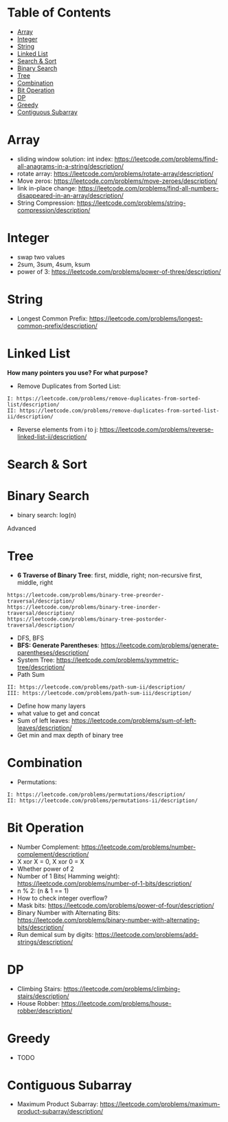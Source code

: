 Table of Contents
=================

   * [Array](#array)
   * [Integer](#integer)
   * [String](#string)
   * [Linked List](#linked-list)
   * [Search &amp; Sort](#search--sort)
   * [Binary Search](#binary-search)
   * [Tree](#tree)
   * [Combination](#combination)
   * [Bit Operation](#bit-operation)
   * [DP](#dp)
   * [Greedy](#greedy)
   * [Contiguous Subarray](#contiguous-subarray)

# Array
- sliding window solution: int index: https://leetcode.com/problems/find-all-anagrams-in-a-string/description/
- rotate array: https://leetcode.com/problems/rotate-array/description/
- Move zeros: https://leetcode.com/problems/move-zeroes/description/
- link in-place change: https://leetcode.com/problems/find-all-numbers-disappeared-in-an-array/description/
- String Compression: https://leetcode.com/problems/string-compression/description/

# Integer
- swap two values
- 2sum, 3sum, 4sum, ksum
- power of 3: https://leetcode.com/problems/power-of-three/description/

# String
- Longest Common Prefix: https://leetcode.com/problems/longest-common-prefix/description/

# Linked List
**How many pointers you use? For what purpose?**
- Remove Duplicates from Sorted List:

```
I: https://leetcode.com/problems/remove-duplicates-from-sorted-list/description/
II: https://leetcode.com/problems/remove-duplicates-from-sorted-list-ii/description/
```

- Reverse elements from i to j: https://leetcode.com/problems/reverse-linked-list-ii/description/

# Search & Sort

# Binary Search
- binary search: log(n)

 Advanced
# Tree

- **6 Traverse of Binary Tree**: first, middle, right; non-recursive first, middle, right

```
https://leetcode.com/problems/binary-tree-preorder-traversal/description/
https://leetcode.com/problems/binary-tree-inorder-traversal/description/
https://leetcode.com/problems/binary-tree-postorder-traversal/description/
```
- DFS, BFS
- **BFS: Generate Parentheses**: https://leetcode.com/problems/generate-parentheses/description/
- System Tree: https://leetcode.com/problems/symmetric-tree/description/
- Path Sum
```
II: https://leetcode.com/problems/path-sum-ii/description/
III: https://leetcode.com/problems/path-sum-iii/description/
```

- Define how many layers
- what value to get and concat
- Sum of left leaves: https://leetcode.com/problems/sum-of-left-leaves/description/
- Get min and max depth of binary tree

# Combination
- Permutations:

```
I: https://leetcode.com/problems/permutations/description/
II: https://leetcode.com/problems/permutations-ii/description/
```

# Bit Operation
- Number Complement: https://leetcode.com/problems/number-complement/description/
- X xor X = 0, X xor 0 = X
- Whether power of 2
- Number of 1 Bits( Hamming weight): https://leetcode.com/problems/number-of-1-bits/description/
- n % 2: (n & 1 == 1)
- How to check integer overflow?
- Mask bits: https://leetcode.com/problems/power-of-four/description/
- Binary Number with Alternating Bits: https://leetcode.com/problems/binary-number-with-alternating-bits/description/
- Run demical sum by digits: https://leetcode.com/problems/add-strings/description/

# DP
- Climbing Stairs: https://leetcode.com/problems/climbing-stairs/description/
- House Robber: https://leetcode.com/problems/house-robber/description/

# Greedy
- TODO

# Contiguous Subarray
- Maximum Product Subarray: https://leetcode.com/problems/maximum-product-subarray/description/

